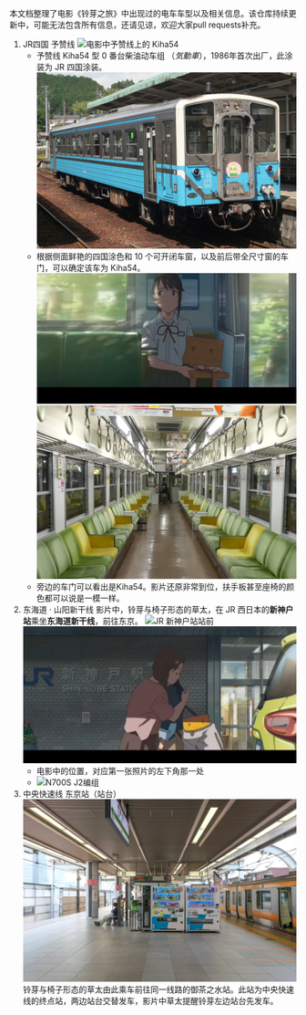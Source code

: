 本文档整理了电影《铃芽之旅》中出现过的电车车型以及相关信息。该仓库持续更新中，可能无法包含所有信息，还请见谅，欢迎大家pull requests补充。

1. JR四国 予赞线
![电影中予赞线上的 Kiha54](/home/gt610/公共/trains-in-suzume/images/0101_Yosan_Sen_Kiha54.jpg "电影中予赞线上的 Kiha54")
   * 予赞线 Kiha54 型 0 番台柴油动车组 （*気動車*），1986年首次出厂，此涂装为 JR 四国涂装。<!-- https://ja.wikipedia.org/wiki/%E5%9B%BD%E9%89%84%E3%82%AD%E3%83%8F54%E5%BD%A2%E6%B0%97%E5%8B%95%E8%BB%8A -->   ![Kiha54-4](./images/0102_JRS_kiha54_4.jpg "Kiha54-4")
    <!-- https://commons.wikimedia.org/wiki/File:JRS_kiha54-4.jpg；作者：Mitsuki-2368；CC-BY-SA 3.0 许可 -->
   * 根据侧面鲜艳的四国涂色和 10 个可开闭车窗，以及前后带全尺寸窗的车门，可以确定该车为 Kiha54。
 ![铃芽带着椅子形态的草太乘坐 Kiha54](./images/0103_suzume_in_kiha54.png)
![Kiha54内饰](./images/0104_JRS_Kiha54_Inside.jpg "Kiha54内饰") <!-- https://commons.wikimedia.org/wiki/File:JRS-Kiha54-Inside.jpg；作者：MaedaAkihito；CC-BY-SA 4.0 -->
   * 旁边的车门可以看出是Kiha54。影片还原非常到位，扶手板甚至座椅的颜色都可以说是一模一样。
2. 东海道 · 山阳新干线
影片中，铃芽与椅子形态的草太，在 JR 西日本的**新神户站**乘坐**东海道新干线**，前往东京。
![JR 新神户站站前](./images/0202_Shin-Kobe_Station_exterior_2019-11-15_49765712066.jpg)<!-- https://commons.wikimedia.org/wiki/File:Shin-Kobe_Station_exterior_2019-11-15_(49765712066).jpg；作者：Cheng-en Cheng；CC-BY-SA 2.0 许可 -->   ![电影中的新神户站](./images/0203_JR_Shin_Kobe_in_the_movie.png "电影中的新神户站")
   * 电影中的位置，对应第一张照片的左下角那一处
   * ![N700S J2编组](./images/0204_Series_N700S_J2.jpg)<!-- https://commons.wikimedia.org/wiki/File:Series-N700S-J2.jpg；作者：MaedaAkihito；CC-BY-SA 4.0 -->
3. 中央快速线 东京站（站台）
![东京站的站台。此站为中央快速线的端点站，两边月台交替发车。](./images/0301_JRE_Tokyo_STA_Home1_2.jpg)
铃芽与椅子形态的草太由此乘车前往同一线路的御茶之水站。此站为中央快速线的终点站，两边站台交替发车，影片中草太提醒铃芽左边站台先发车。